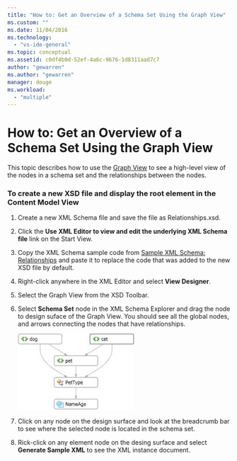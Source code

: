 ```yaml
---
title: "How to: Get an Overview of a Schema Set Using the Graph View"
ms.custom: ""
ms.date: 11/04/2016
ms.technology:
  - "vs-ide-general"
ms.topic: conceptual
ms.assetid: c0df4b0d-52ef-4a6c-9676-1d8311aad7c7
author: "gewarren"
ms.author: "gewarren"
manager: douge
ms.workload:
  - "multiple"
---
```

# How to: Get an Overview of a Schema Set Using the Graph View
This topic describes how to use the [Graph View](../xml-tools/graph-view.md) to see a high-level view of the nodes in a schema set and the relationships between the nodes.

### To create a new XSD file and display the root element in the Content Model View

1.  Create a new XML Schema file and save the file as Relationships.xsd.

2.  Click the **Use XML Editor to view and edit the underlying XML Schema file** link on the Start View.

3.  Copy the XML Schema sample code from [Sample XML Schema: Relationships](../xml-tools/sample-xsd-file-relationships.md) and paste it to replace the code that was added to the new XSD file by default.

4.  Right-click anywhere in the XML Editor and select **View Designer**.

5.  Select the Graph View from the XSD Toolbar.

6.  Select **Schema Set** node in the XML Schema Explorer and drag the node to design suface of the Graph View. You should see all the global nodes, and arrows connecting the nodes that have relationships.

     ![Graph View](../xml-tools/media/relationshipingraphview.gif "RelationshipInGraphView")

7.  Click on any node on the design surface and look at the breadcrumb bar to see where the selected node is located in the schema set.

8.  Rick-click on any element node on the desing surface and select **Generate Sample XML** to see the XML instance document.